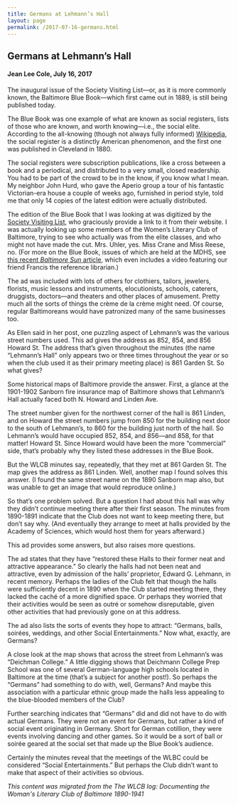 ```yaml
---
title: Germans at Lehmann’s Hall
layout: page
permalink: /2017-07-16-germans.html
---
```


## Germans at Lehmann’s Hall
#### Jean Lee Cole, July 16, 2017

The inaugural issue of the Society Visiting List—or, as it is more commonly known, the Baltimore Blue Book—which first came out in 1889, is still being published today.

The Blue Book was one example of what are known as social registers, lists of those who are known, and worth knowing—i.e., the social elite. According to the all-knowing (though not always fully informed) [Wikipedia](https://en.wikipedia.org/wiki/Social_Register), the social register is a distinctly American phenomenon, and the first one was published in Cleveland in 1880.

The social registers were subscription publications, like a cross between a book and a periodical, and distributed to a very small, closed readership. You had to be part of the crowd to be in the know, if you know what I mean. My neighbor John Hurd, who gave the Aperio group a tour of his fantastic Victorian-era house a couple of weeks ago, furnished in period style, told me that only 14 copies of the latest edition were actually distributed.

The edition of the Blue Book that I was looking at was digitized by the [Society Visiting List](http://societyvisitinglist.com/), who graciously provide a link to it from their website. I was actually looking up some members of the Women’s Literary Club of Baltimore, trying to see who actually was from the elite classes, and who might not have made the cut. Mrs. Uhler, yes. Miss Crane and Miss Reese, no. (For more on the Blue Book, issues of which are held at the MDHS, see [this recent *Baltimore Sun* article](http://www.baltimoresun.com/features/baltimore-insider-blog/bs-lt-blue-book-20160818-story.html), which even includes a video featuring our friend Francis the reference librarian.)

The ad was included with lots of others for clothiers, tailors, jewelers, florists, music lessons and instruments, elocutionists, schools, caterers, druggists, doctors—and theaters and other places of amusement. Pretty much all the sorts of things the crème de la crème might need. Of course, regular Baltimoreans would have patronized many of the same businesses too.

As Ellen said in her post, one puzzling aspect of Lehmann’s was the various street numbers used. This ad gives the address as 852, 854, and 856 Howard St. The address that’s given throughout the minutes (the name “Lehmann’s Hall” only appears two or three times throughout the year or so when the club used it as their primary meeting place) is 861 Garden St. So what gives?

Some historical maps of Baltimore provide the answer. First, a glance at the 1901-1902 Sanborn fire insurance map of Baltimore shows that Lehmann’s Hall actually faced both N. Howard and Linden Ave.

The street number given for the northwest corner of the hall is 861 Linden, and on Howard the street numbers jump from 850 for the building next door to the south of Lehmann’s, to 860 for the building just north of the hall. So Lehmann’s would have occupied 852, 854, and 856—and 858, for that matter! Howard St. Since Howard would have been the more “commercial” side, that’s probably why they listed these addresses in the Blue Book.

But the WLCB minutes say, repeatedly, that they met at 861 Garden St. The map gives the address as 861 Linden. Well, another map I found solves this answer. (I found the same street name on the 1890 Sanborn map also, but was unable to get an image that would reproduce online.)

So that’s one problem solved. But a question I had about this hall was why they didn’t continue meeting there after their first season. The minutes from 1890-1891 indicate that the Club does not want to keep meeting there, but don’t say why. (And eventually they arrange to meet at halls provided by the Academy of Sciences, which would host them for years afterward.)

This ad provides some answers, but also raises more questions.

The ad states that they have “restored these Halls to their former neat and attractive appearance.” So clearly the halls had not been neat and attractive, even by admission of the halls’ proprietor, Edward G. Lehmann, in recent memory. Perhaps the ladies of the Club felt that though the halls were sufficiently decent in 1890 when the Club started meeting there, they lacked the caché of a more dignified space. Or perhaps they worried that their activities would be seen as outré or somehow disreputable, given other activities that had previously gone on at this address.

The ad also lists the sorts of events they hope to attract: “Germans, balls, soirées, weddings, and other Social Entertainments.” Now what, exactly, are Germans?

A close look at the map shows that across the street from Lehmann’s was “Deichman College.” A little digging shows that Deichmann College Prep School was one of several German-language high schools located in Baltimore at the time (that’s a subject for another post!). So perhaps the “Germans” had something to do with, well, Germans? And maybe this association with a particular ethnic group made the halls less appealing to the blue-blooded members of the Club?

Further searching indicates that “Germans” did and did not have to do with actual Germans. They were not an event for Germans, but rather a kind of social event originating in Germany. Short for German cotillion, they were events involving dancing and other games. So it would be a sort of ball or soirée geared at the social set that made up the Blue Book’s audience.

Certainly the minutes reveal that the meetings of the WLBC could be considered “Social Entertainments.” But perhaps the Club didn’t want to make that aspect of their activities so obvious.

*This content was migrated from the The WLCB log: Documenting the Woman's Literary Club of Baltimore 1890-1941*